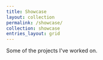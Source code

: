 ```yaml
---
title: Showcase
layout: collection
permalink: /showcase/
collection: showcase
entries_layout: grid
---
```


Some of the projects I've worked on.
